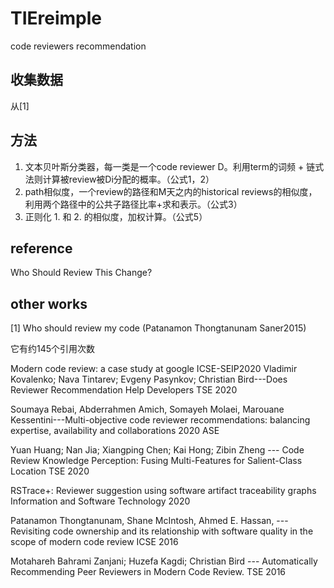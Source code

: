 # TIEreimple
code reviewers recommendation 

## 收集数据
从[1]
## 方法
1. 文本贝叶斯分类器，每一类是一个code reviewer D。利用term的词频 + 链式法则计算被review被Di分配的概率。（公式1，2）
2. path相似度，一个review的路径和M天之内的historical reviews的相似度，利用两个路径中的公共子路径比率+求和表示。（公式3）
3. 正则化 1. 和 2. 的相似度，加权计算。（公式5）

## reference

Who Should Review This Change?

## other works

[1] Who should review my code (Patanamon Thongtanunam Saner2015)

它有约145个引用次数

 Modern code review: a case study at google ICSE-SEIP2020 
Vladimir Kovalenko; Nava Tintarev; Evgeny Pasynkov; Christian Bird---Does Reviewer Recommendation Help Developers TSE 2020 
 
 Soumaya Rebai, Abderrahmen Amich, Somayeh Molaei, Marouane Kessentini---Multi-objective code reviewer recommendations: balancing expertise, availability and collaborations 2020 ASE
 
 Yuan Huang; Nan Jia; Xiangping Chen; Kai Hong; Zibin Zheng --- Code Review Knowledge Perception: Fusing Multi-Features for Salient-Class Location TSE 2020
 
 RSTrace+: Reviewer suggestion using software artifact traceability graphs Information and Software Technology 2020
 
 Patanamon Thongtanunam, Shane McIntosh, Ahmed E. Hassan, --- Revisiting code ownership and its relationship with software quality in the scope of modern code review  ICSE 2016

 Motahareh Bahrami Zanjani; Huzefa Kagdi; Christian Bird --- Automatically Recommending Peer Reviewers in Modern Code Review.  TSE 2016
